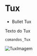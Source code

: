 # Tux

- Bullet Tux

Texto do Tux

```
comandos_Tux
```

 ![TuxImagem](https://cdn.pixabay.com/photo/2016/07/20/21/03/tux-1531289_1280.png)
